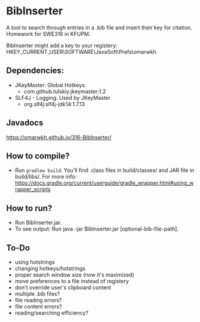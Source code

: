 # BibInserter
A tool to search through entries in a .bib file and insert their key for citation. Homework for SWE316 in KFUPM.

BibInserter might add a key to your registery: HKEY_CURRENT_USER\SOFTWARE\JavaSoft\Prefs\omarwkh

## Dependencies:
- JKeyMaster: Global Hotkeys.
	- com.github.tulskiy:jkeymaster:1.2
- SLF4J - Logging. Used by JKeyMaster
	- org.slf4j:slf4j-jdk14:1.7.13

## Javadocs
https://omarwkh.github.io/316-BibInserter/

## How to compile?
- Run `gradlew build`. You'll find .class files in build/classes/ and JAR file in build/libs/. For more info: https://docs.gradle.org/current/userguide/gradle_wrapper.html#using_wrapper_scripts

## How to run?
- Run BibInserter.jar.
- To see output: Run java -jar BibInserter.jar [optional-bib-file-path].

## To-Do
- using hotstrings
- changing hotkeys/hotstrings
- proper search window size (now it's maximized)
- move preferences to a file instead of registery
- don't override user's clipboard content
- multiple .bib files?
- file reading errors?
- file content errors?
- reading/searching efficiency?
